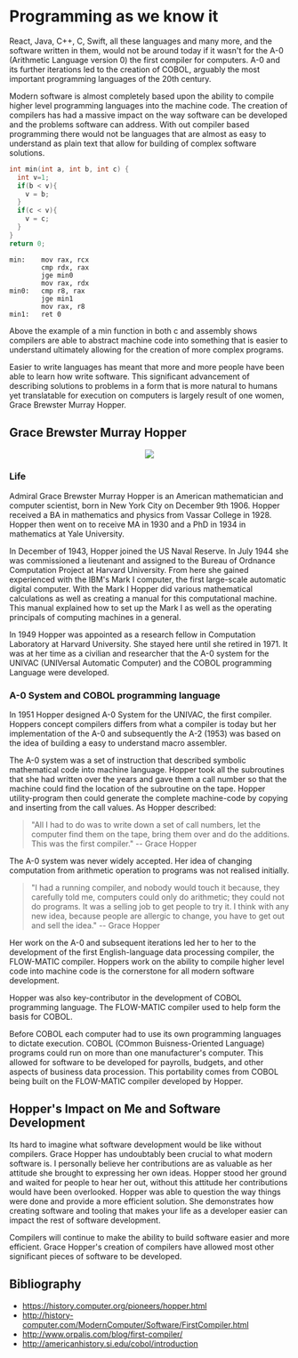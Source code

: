# Programming as we know it

React, Java, C++, C, Swift, all these languages and many more, and the software written in them, would not be around today if it wasn't for the A-0 (Arithmetic Language version 0) the first compiler for computers. A-0 and its further iterations led to the creation of COBOL, arguably the most important programming languages of the 20th century.

Modern software is almost completely based upon the ability to compile higher level programming languages into the machine code. The creation of compilers has had a massive impact on the way software can be developed and the problems software can address. With out compiler based programming there would not be languages that are almost as easy to understand as plain text that allow for building of complex software solutions.

```c
int min(int a, int b, int c) {
  int v=1;
  if(b < v){
    v = b;
  }
  if(c < v){
    v = c;
  }
}
return 0;
```

```assembly
min:    mov rax, rcx
        cmp rdx, rax
        jge min0
        mov rax, rdx
min0:   cmp r8, rax
        jge min1
        mov rax, r8
min1:   ret 0
```

 Above the example of a min function in both c and assembly shows compilers are able to abstract machine code into something that is easier to understand ultimately allowing for the creation of more complex programs.

Easier to write languages has meant that more and more people have been able to learn how write software. This significant advancement of describing solutions to problems in a form that is more natural to humans yet translatable for execution on computers is largely result of one women, Grace Brewster Murray Hopper.

## Grace Brewster Murray Hopper

<p align="center">
  <img src="https://news.yale.edu/sites/default/files/styles/horizontal_image/public/d6_files/YaleNews_hopper-grace.UNIVAC.102635875-CC_0.jpg?itok=4HL3ETlO"/>
</p>

### Life

Admiral Grace Brewster Murray Hopper is an American mathematician and computer scientist, born in New York City on December 9th 1906. Hopper received a BA in mathematics and physics from Vassar College in 1928. Hopper then went on to receive MA in 1930 and a PhD in 1934 in mathematics at Yale University.

In December of 1943, Hopper joined the US Naval Reserve. In July 1944 she was commissioned a lieutenant and assigned to the Bureau of Ordnance Computation Project at Harvard University. From here she gained experienced with the IBM's Mark I computer, the first large-scale automatic digital computer. With the Mark I Hopper did various mathematical calculations as well as creating a manual for this computational machine. This manual explained how to set up the Mark I as well as the operating principals of computing machines in a general.

In 1949 Hopper was appointed as a research fellow in Computation Laboratory at Harvard University. She stayed here until she retired in 1971. It was at her time as a civilian and researcher that the A-0 system for the UNIVAC (UNIVersal Automatic Computer) and the COBOL programming Language were developed.

### A-0 System and COBOL programming language

In 1951 Hopper designed A-0 System for the UNIVAC, the first compiler. Hoppers concept compilers differs from what a compiler is today but her implementation of the A-0 and subsequently the A-2 (1953) was based on the idea of building a easy to understand macro assembler.

The A-0 system was a set of instruction that described symbolic mathematical code into machine language. Hopper took all the subroutines that she had written over the years and gave them a call number so that the machine could find the location of the subroutine on the tape. Hopper utility-program then could generate the complete machine-code by copying and inserting from the call values. As Hopper described:

> "All I had to do was to write down a set of call numbers, let the computer find them on the tape, bring them over and do the additions. This was the first compiler." -- Grace Hopper

The A-0 system was never widely accepted. Her idea of changing computation from arithmetic operation to programs was not realised initially.

>"I had a running compiler, and nobody would touch it because, they carefully told me, computers could only do arithmetic; they could not do programs. It was a selling job to get people to try it. I think with any new idea, because people are allergic to change, you have to get out and sell the idea." -- Grace Hopper

Her work on the A-0 and subsequent iterations led her to her to the development of the first English-language data processing compiler, the FLOW-MATIC compiler. Hoppers work on the ability to compile higher level code into machine code is the cornerstone for all modern software development.

Hopper was also key-contributor in the development of COBOL programming language. The FLOW-MATIC compiler used to help form the basis for COBOL.

Before COBOL each computer had to use its own programming languages to dictate execution. COBOL (COmmon Buisness-Oriented Language) programs could run on more than one manufacturer's computer. This allowed for software to be developed for payrolls, budgets, and other aspects of business data procession. This portability comes from COBOL being built on the FLOW-MATIC compiler developed by Hopper.

## Hopper's Impact on Me and Software Development
Its hard to imagine what software development would be like without compilers. Grace Hopper has undoubtably been crucial to what modern software is. I personally believe her contributions are as valuable as her attitude she brought to expressing her own ideas. Hopper stood her ground and waited for people to hear her out, without this attitude her contributions would have been overlooked. Hopper was able to question the way things were done and provide a more efficient solution. She demonstrates how creating software and tooling that makes your life as a developer easier can impact the rest of software development.

Compilers will continue to make the ability to build software easier and more efficient. Grace Hopper's creation of compilers have allowed most other significant pieces of software to be developed. 

## Bibliography
* https://history.computer.org/pioneers/hopper.html
* http://history-computer.com/ModernComputer/Software/FirstCompiler.html
* http://www.orpalis.com/blog/first-compiler/
* http://americanhistory.si.edu/cobol/introduction
